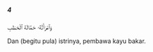 ##### 4

<span class="ayah">وَٱمْرَأَتُهُۥ حَمَّالَةَ ٱلْحَطَبِ</span>

<span class="ayah_translation">Dan (begitu pula) istrinya, pembawa kayu bakar.</span>
